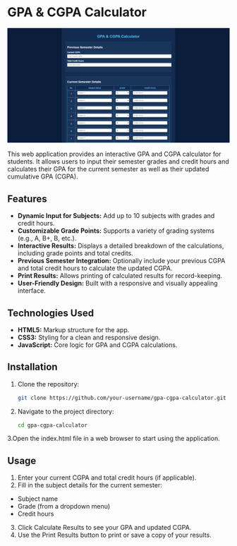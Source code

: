 # GPA & CGPA Calculator

![GPA Calculator](screenshots/gpa_calculator.png "GPA Calculator")

This web application provides an interactive GPA and CGPA calculator for students. It allows users to input their semester grades and credit hours and calculates their GPA for the current semester as well as their updated cumulative GPA (CGPA).

## Features

- **Dynamic Input for Subjects:** Add up to 10 subjects with grades and credit hours.
- **Customizable Grade Points:** Supports a variety of grading systems (e.g., A, B+, B, etc.).
- **Interactive Results:** Displays a detailed breakdown of the calculations, including grade points and total credits.
- **Previous Semester Integration:** Optionally include your previous CGPA and total credit hours to calculate the updated CGPA.
- **Print Results:** Allows printing of calculated results for record-keeping.
- **User-Friendly Design:** Built with a responsive and visually appealing interface.

## Technologies Used

- **HTML5:** Markup structure for the app.
- **CSS3:** Styling for a clean and responsive design.
- **JavaScript:** Core logic for GPA and CGPA calculations.

## Installation

1. Clone the repository:
   ```bash
   git clone https://github.com/your-username/gpa-cgpa-calculator.git
2. Navigate to the project directory:
   ```bash
   cd gpa-cgpa-calculator
3.Open the index.html file in a web browser to start using the application.

## Usage

1. Enter your current CGPA and total credit hours (if applicable).
2. Fill in the subject details for the current semester:
- Subject name
- Grade (from a dropdown menu)
- Credit hours
3. Click Calculate Results to see your GPA and updated CGPA.
4. Use the Print Results button to print or save a copy of your results.
